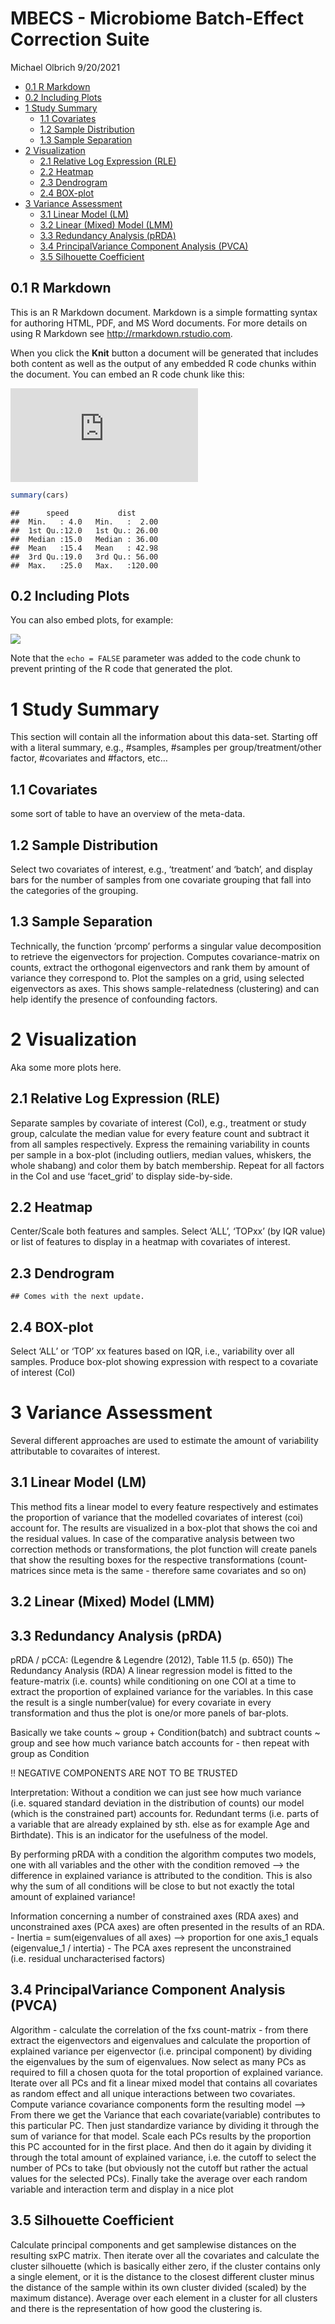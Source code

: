 MBECS - Microbiome Batch-Effect Correction Suite
================
Michael Olbrich
9/20/2021

-   [0.1 R Markdown](#r-markdown)
-   [0.2 Including Plots](#including-plots)
-   [1 Study Summary](#study-summary)
    -   [1.1 Covariates](#covariates)
    -   [1.2 Sample Distribution](#sample-distribution)
    -   [1.3 Sample Separation](#sample-separation)
-   [2 Visualization](#visualization)
    -   [2.1 Relative Log Expression
        (RLE)](#relative-log-expression-rle)
    -   [2.2 Heatmap](#heatmap)
    -   [2.3 Dendrogram](#dendrogram)
    -   [2.4 BOX-plot](#box-plot)
-   [3 Variance Assessment](#variance-assessment)
    -   [3.1 Linear Model (LM)](#linear-model-lm)
    -   [3.2 Linear (Mixed) Model (LMM)](#linear-mixed-model-lmm)
    -   [3.3 Redundancy Analysis (pRDA)](#redundancy-analysis-prda)
    -   [3.4 PrincipalVariance Component Analysis
        (PVCA)](#principalvariance-component-analysis-pvca)
    -   [3.5 Silhouette Coefficient](#silhouette-coefficient)

## 0.1 R Markdown

This is an R Markdown document. Markdown is a simple formatting syntax
for authoring HTML, PDF, and MS Word documents. For more details on
using R Markdown see <http://rmarkdown.rstudio.com>.

When you click the **Knit** button a document will be generated that
includes both content as well as the output of any embedded R code
chunks within the document. You can embed an R code chunk like this:

![
E = \\frac{mc^2}{\\sqrt{1-\\frac{v^2}{c^2}}}
](https://latex.codecogs.com/png.latex?%0AE%20%3D%20%5Cfrac%7Bmc%5E2%7D%7B%5Csqrt%7B1-%5Cfrac%7Bv%5E2%7D%7Bc%5E2%7D%7D%7D%0A "
E = \frac{mc^2}{\sqrt{1-\frac{v^2}{c^2}}}
")

``` r
summary(cars)
```

    ##      speed           dist       
    ##  Min.   : 4.0   Min.   :  2.00  
    ##  1st Qu.:12.0   1st Qu.: 26.00  
    ##  Median :15.0   Median : 36.00  
    ##  Mean   :15.4   Mean   : 42.98  
    ##  3rd Qu.:19.0   3rd Qu.: 56.00  
    ##  Max.   :25.0   Max.   :120.00

## 0.2 Including Plots

You can also embed plots, for example:

![](README_files/figure-gfm/pressure-1.png)<!-- -->

Note that the `echo = FALSE` parameter was added to the code chunk to
prevent printing of the R code that generated the plot.

# 1 Study Summary

This section will contain all the information about this data-set.
Starting off with a literal summary, e.g., \#samples, \#samples per
group/treatment/other factor, \#covariates and \#factors, etc…

## 1.1 Covariates

some sort of table to have an overview of the meta-data.

## 1.2 Sample Distribution

Select two covariates of interest, e.g., ‘treatment’ and ‘batch’, and
display bars for the number of samples from one covariate grouping that
fall into the categories of the grouping.

## 1.3 Sample Separation

Technically, the function ‘prcomp’ performs a singular value
decomposition to retrieve the eigenvectors for projection. Computes
covariance-matrix on counts, extract the orthogonal eigenvectors and
rank them by amount of variance they correspond to. Plot the samples on
a grid, using selected eigenvectors as axes. This shows
sample-relatedness (clustering) and can help identify the presence of
confounding factors.

# 2 Visualization

Aka some more plots here.

## 2.1 Relative Log Expression (RLE)

Separate samples by covariate of interest (CoI), e.g., treatment or
study group, calculate the median value for every feature count and
subtract it from all samples respectively. Express the remaining
variability in counts per sample in a box-plot (including outliers,
median values, whiskers, the whole shabang) and color them by batch
membership. Repeat for all factors in the CoI and use ‘facet\_grid’ to
display side-by-side.

## 2.2 Heatmap

Center/Scale both features and samples. Select ‘ALL’, ‘TOPxx’ (by IQR
value) or list of features to display in a heatmap with covariates of
interest.

## 2.3 Dendrogram

    ## Comes with the next update.

## 2.4 BOX-plot

Select ‘ALL’ or ‘TOP’ xx features based on IQR, i.e., variability over
all samples. Produce box-plot showing expression with respect to a
covariate of interest (CoI)

# 3 Variance Assessment

Several different approaches are used to estimate the amount of
variability attributable to covaraites of interest.

## 3.1 Linear Model (LM)

This method fits a linear model to every feature respectively and
estimates the proportion of variance that the modelled covariates of
interest (coi) account for. The results are visualized in a box-plot
that shows the coi and the residual values. In case of the comparative
analysis between two correction methods or transformations, the plot
function will create panels that show the resulting boxes for the
respective transformations (count-matrices since meta is the same -
therefore same covariates and so on)

## 3.2 Linear (Mixed) Model (LMM)

## 3.3 Redundancy Analysis (pRDA)

pRDA / pCCA: (Legendre & Legendre (2012), Table 11.5 (p. 650)) The
Redundancy Analysis (RDA) A linear regression model is fitted to the
feature-matrix (i.e. counts) while conditioning on one COI at a time to
extract the proportion of explained variance for the variables. In this
case the result is a single number(value) for every covariate in every
transformation and thus the plot is one/or more panels of bar-plots.

Basically we take counts \~ group + Condition(batch) and subtract counts
\~ group and see how much variance batch accounts for - then repeat with
group as Condition

!! NEGATIVE COMPONENTS ARE NOT TO BE TRUSTED

Interpretation: Without a condition we can just see how much variance
(i.e. squared standard deviation in the distribution of counts) our
model (which is the constrained part) accounts for. Redundant terms
(i.e. parts of a variable that are already explained by sth. else as for
example Age and Birthdate). This is an indicator for the usefulness of
the model.

By performing pRDA with a condition the algorithm computes two models,
one with all variables and the other with the condition removed –&gt;
the difference in explained variance is attributed to the condition.
This is also why the sum of all conditions will be close to but not
exactly the total amount of explained variance!

Information concerning a number of constrained axes (RDA axes) and
unconstrained axes (PCA axes) are often presented in the results of an
RDA. - Inertia = sum(eigenvalues of all axes) –&gt; proportion for one
axis\_1 equals (eigenvalue\_1 / intertia) - The PCA axes represent the
unconstrained (i.e. residual uncharacterised factors)

## 3.4 PrincipalVariance Component Analysis (PVCA)

Algorithm - calculate the correlation of the fxs count-matrix - from
there extract the eigenvectors and eigenvalues and calculate the
proportion of explained variance per eigenvector (i.e. principal
component) by dividing the eigenvalues by the sum of eigenvalues. Now
select as many PCs as required to fill a chosen quota for the total
proportion of explained variance. Iterate over all PCs and fit a linear
mixed model that contains all covariates as random effect and all unique
interactions between two covariates. Compute variance covariance
components form the resulting model –&gt; From there we get the Variance
that each covariate(variable) contributes to this particular PC. Then
just standardize variance by dividing it through the sum of variance for
that model. Scale each PCs results by the proportion this PC accounted
for in the first place. And then do it again by dividing it through the
total amount of explained variance, i.e. the cutoff to select the number
of PCs to take (but obviously not the cutoff but rather the actual
values for the selected PCs). Finally take the average over each random
variable and interaction term and display in a nice plot

## 3.5 Silhouette Coefficient

Calculate principal components and get samplewise distances on the
resulting sxPC matrix. Then iterate over all the covariates and
calculate the cluster silhouette (which is basically either zero, if the
cluster contains only a single element, or it is the distance to the
closest different cluster minus the distance of the sample within its
own cluster divided (scaled) by the maximum distance). Average over each
element in a cluster for all clusters and there is the representation of
how good the clustering is.
